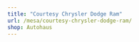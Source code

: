 ```yaml
---
title: "Courtesy Chrysler Dodge Ram"
url: /mesa/courtesy-chrysler-dodge-ram/
shop: Autohaus
---
```

